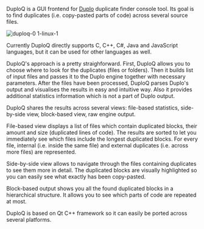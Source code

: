 DuploQ is a GUI frontend for [Duplo](https://github.com/dlidstrom/Duplo) duplicate finder console tool.
Its goal is to find duplicates (i.e. copy-pasted parts of code) across several source files.

![duploq-0 1-linux-1](https://user-images.githubusercontent.com/70297699/91775216-d4020c00-ebea-11ea-9b18-ceeb7e05cc2b.PNG)

Currently DuploQ directly supports C, C++, C#, Java and JavaScript languages, but it can be used for other languages as well.

DuploQ's approach is a pretty straighforward.
First, DuploQ allows you to choose where to look for the duplicates (files or folders).
Then it builds list of input files and passes it to the Duplo engine together with necessary parameters.
After the files have been processed, DuploQ parses Duplo's output and visualises the results in easy and intuitive way.
Also it provides additional statistics information which is not a part of Duplo output.

DuploQ shares the results across several views: file-based statistics, side-by-side view, block-based view, raw engine output.

File-based view displays a list of files which contain duplicated blocks, their amount and size (duplicated lines of code).
The results are sorted to let you immediately see which files include the longest duplicated blocks.
For every file, internal (i.e. inside the same file) and external duplicates (i.e. across more files) are represented.

Side-by-side view allows to navigate through the files containing duplicates to see them more in detail. 
The duplicated blocks are visually highlighted so you can easily see what exactly has been copy-pasted.

Block-based output shows you all the found duplicated blocks in a hierarchical structure.
It allows you to see which parts of code are repeated at most.

DuploQ is based on Qt C++ framework so it can easily be ported across several platforms.
